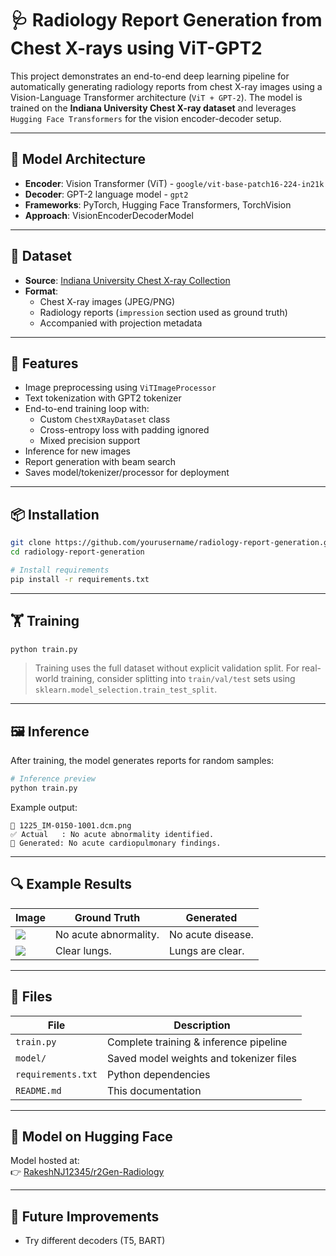 # 🩺 Radiology Report Generation from Chest X-rays using ViT-GPT2

This project demonstrates an end-to-end deep learning pipeline for automatically generating radiology reports from chest X-ray images using a Vision-Language Transformer architecture (`ViT + GPT-2`). The model is trained on the **Indiana University Chest X-ray dataset** and leverages `Hugging Face Transformers` for the vision encoder-decoder setup.

---

## 🧠 Model Architecture

- **Encoder**: Vision Transformer (ViT) - `google/vit-base-patch16-224-in21k`
- **Decoder**: GPT-2 language model - `gpt2`
- **Frameworks**: PyTorch, Hugging Face Transformers, TorchVision
- **Approach**: VisionEncoderDecoderModel

---

## 📁 Dataset

- **Source**: [Indiana University Chest X-ray Collection](https://openi.nlm.nih.gov/faq#collection)
- **Format**:
  - Chest X-ray images (JPEG/PNG)
  - Radiology reports (`impression` section used as ground truth)
  - Accompanied with projection metadata

---

## 🚀 Features

- Image preprocessing using `ViTImageProcessor`
- Text tokenization with GPT2 tokenizer
- End-to-end training loop with:
  - Custom `ChestXRayDataset` class
  - Cross-entropy loss with padding ignored
  - Mixed precision support
- Inference for new images
- Report generation with beam search
- Saves model/tokenizer/processor for deployment

---

## 📦 Installation

```bash
git clone https://github.com/yourusername/radiology-report-generation.git
cd radiology-report-generation

# Install requirements
pip install -r requirements.txt
```

---

## 🏋️ Training

```bash
python train.py
```

> Training uses the full dataset without explicit validation split. For real-world training, consider splitting into `train/val/test` sets using `sklearn.model_selection.train_test_split`.

---

## 🖼️ Inference

After training, the model generates reports for random samples:

```bash
# Inference preview
python train.py
```

Example output:
```
📸 1225_IM-0150-1001.dcm.png
✅ Actual   : No acute abnormality identified.
🤖 Generated: No acute cardiopulmonary findings.
```

---

## 🔍 Example Results

| Image | Ground Truth | Generated |
|-------|--------------|-----------|
| ![](sample1.png) | No acute abnormality. | No acute disease. |
| ![](sample2.png) | Clear lungs. | Lungs are clear. |

---

## 📂 Files

| File | Description |
|------|-------------|
| `train.py` | Complete training & inference pipeline |
| `model/` | Saved model weights and tokenizer files |
| `requirements.txt` | Python dependencies |
| `README.md` | This documentation |

---

## 🔗 Model on Hugging Face

Model hosted at:  
👉 [RakeshNJ12345/r2Gen-Radiology](https://huggingface.co/RakeshNJ12345/r2Gen-Radiology)

---

## 🧠 Future Improvements

- Try different decoders (T5, BART)

